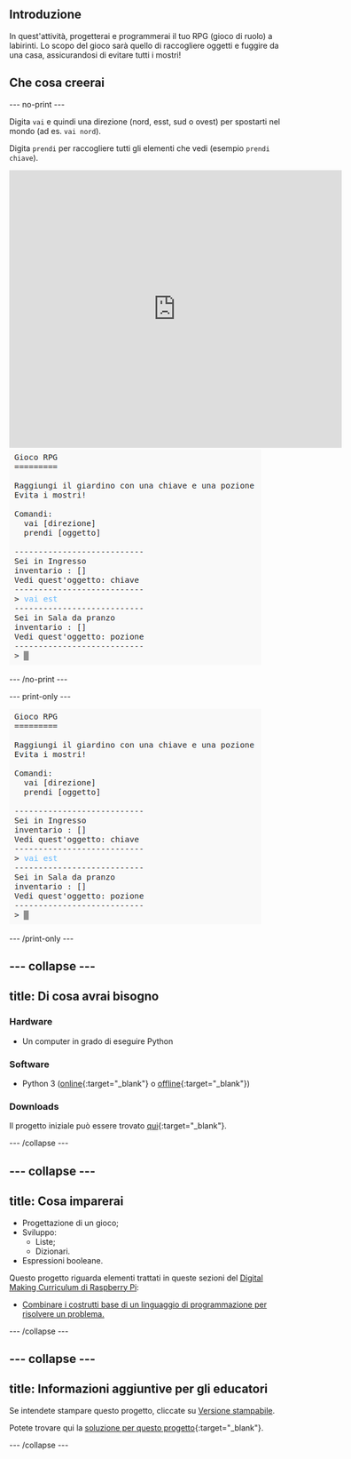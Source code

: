 ## Introduzione

In quest'attività, progetterai e programmerai il tuo RPG (gioco di ruolo) a labirinti. Lo scopo del gioco sarà quello di raccogliere oggetti e fuggire da una casa, assicurandosi di evitare tutti i mostri!

## Che cosa creerai

--- no-print ---

Digita `vai` e quindi una direzione (nord, esst, sud o ovest) per spostarti nel mondo (ad es. `vai nord`).

Digita `prendi` per raccogliere tutti gli elementi che vedi (esempio `prendi chiave`).

<div class="trinket">
  <iframe src="https://trinket.io/embed/python/9fae42c59b?outputOnly=true&start=result" width="600" height="500" frameborder="0" marginwidth="0" marginheight="0" allowfullscreen>
  </iframe>
  <img src="images/rpg-finished.png">
</div>

--- /no-print ---

--- print-only ---

![progetto completo](images/rpg-finished.png)

--- /print-only ---

--- collapse ---
---
title: Di cosa avrai bisogno
---

### Hardware

+ Un computer in grado di eseguire Python

### Software

+ Python 3 ([online](https://trinket.io/){:target="_blank"} o [offline](https://www.python.org/downloads/){:target="_blank"})

### Downloads

Il progetto iniziale può essere trovato [qui](http://rpf.io/p/it-IT/rpg-go){:target="_blank"}.

--- /collapse ---

--- collapse ---
---
title: Cosa imparerai
---

+ Progettazione di un gioco;
+ Sviluppo: 
    + Liste;
    + Dizionari.
+ Espressioni booleane.

Questo progetto riguarda elementi trattati in queste sezioni del [Digital Making Curriculum di Raspberry Pi](http://rpf.io/curriculum):

+ [Combinare i costrutti base di un linguaggio di programmazione per risolvere un problema.](https://www.raspberrypi.org/curriculum/programming/builder)

--- /collapse ---

--- collapse ---
---
title: Informazioni aggiuntive per gli educatori
---

Se intendete stampare questo progetto, cliccate su [Versione stampabile](https://projects.raspberrypi.org/it-IT/projects/rpg/print).

Potete trovare qui la [soluzione per questo progetto](http://rpf.io/p/it-IT/rpg-get){:target="_blank"}.

--- /collapse ---